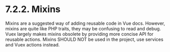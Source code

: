 # 7.2.2. Mixins

Mixins are a suggested way of adding reusable code in Vue docs. However, mixins are
quite like PHP traits, they may be confusing to read and debug. Vuex largely makes mixins
obsolete by providing more concise API for reusable actions. Mixins SHOULD NOT be
used in the project, use services and Vuex actions instead.
